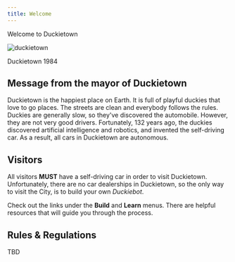 ```yaml
---
title: Welcome
---
```


<div class="edge-to-edge splash">

Welcome to Duckietown

<div class="polaroid">

![duckietown](https://j.gifs.com/gJDyP6.gif)
<p class="title"> Duckietown 1984</p>
</div>

</div>

<section>

## Message from the mayor of Duckietown

Duckietown is the happiest place on Earth. It is full of playful duckies that love to go places.
The streets are clean and everybody follows the rules. Duckies are generally slow, so they've
discovered the automobile. However, they are not very good drivers.
Fortunately, 132 years ago,
the duckies discovered artificial intelligence and robotics, and invented the self-driving car.
As a result, all cars in Duckietown are autonomous.

</section>

<section>

## Visitors

All visitors **MUST** have a self-driving car in order to visit Duckietown. Unfortunately, there
are no car dealerships in Duckietown, so the only way to visit the City, is to build your own _Duckiebot_.

Check out the links under the **Build** and **Learn** menus.
There are helpful resources that will guide you through the process.

</section>

<section>

## Rules & Regulations

TBD

</section>

